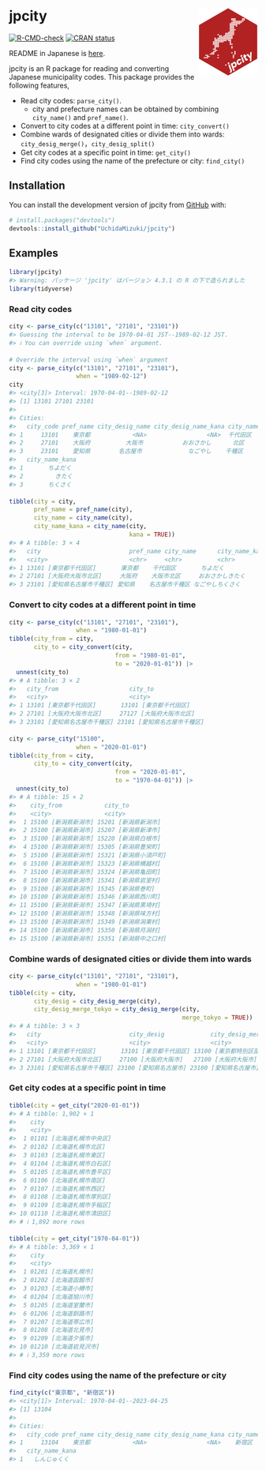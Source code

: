 
<!-- README.md is generated from README.Rmd. Please edit that file -->

# jpcity <a href="https://uchidamizuki.github.io/jpcity/"><img src="man/figures/logo.png" align="right" height="139" /></a>

<!-- badges: start -->

[![R-CMD-check](https://github.com/UchidaMizuki/jpcity/actions/workflows/R-CMD-check.yaml/badge.svg)](https://github.com/UchidaMizuki/jpcity/actions/workflows/R-CMD-check.yaml)
[![CRAN
status](https://www.r-pkg.org/badges/version/jpcity)](https://CRAN.R-project.org/package=jpcity)
<!-- badges: end -->

README in Japanese is
[here](https://github.com/UchidaMizuki/jpcity/blob/main/README-ja.md).

jpcity is an R package for reading and converting Japanese municipality
codes. This package provides the following features,

- Read city codes: `parse_city()`.
  - city and prefecture names can be obtained by combining `city_name()`
    and `pref_name()`.
- Convert to city codes at a different point in time: `city_convert()`
- Combine wards of designated cities or divide them into wards:
  `city_desig_merge()`，`city_desig_split()`
- Get city codes at a specific point in time: `get_city()`
- Find city codes using the name of the prefecture or city:
  `find_city()`

## Installation

You can install the development version of jpcity from
[GitHub](https://github.com/) with:

``` r
# install.packages("devtools")
devtools::install_github("UchidaMizuki/jpcity")
```

## Examples

``` r
library(jpcity)
#> Warning: パッケージ 'jpcity' はバージョン 4.3.1 の R の下で造られました
library(tidyverse)
```

### Read city codes

``` r
city <- parse_city(c("13101", "27101", "23101"))
#> Guessing the interval to be 1970-04-01 JST--1989-02-12 JST.
#> ℹ You can override using `when` argument.

# Override the interval using `when` argument
city <- parse_city(c("13101", "27101", "23101"),
                   when = "1989-02-12")
city
#> <city[3]> Interval: 1970-04-01--1989-02-12
#> [1] 13101 27101 23101
#> 
#> Cities:
#>   city_code pref_name city_desig_name city_desig_name_kana city_name
#> 1     13101    東京都            <NA>                 <NA>  千代田区
#> 2     27101    大阪府          大阪市           おおさかし      北区
#> 3     23101    愛知県        名古屋市             なごやし    千種区
#>   city_name_kana
#> 1       ちよだく
#> 2         きたく
#> 3       ちくさく

tibble(city = city,
       pref_name = pref_name(city),
       city_name = city_name(city),
       city_name_kana = city_name(city,
                                  kana = TRUE))
#> # A tibble: 3 × 4
#>   city                         pref_name city_name      city_name_kana  
#>   <city>                       <chr>     <chr>          <chr>           
#> 1 13101 [東京都千代田区]       東京都    千代田区       ちよだく        
#> 2 27101 [大阪府大阪市北区]     大阪府    大阪市北区     おおさかしきたく
#> 3 23101 [愛知県名古屋市千種区] 愛知県    名古屋市千種区 なごやしちくさく
```

### Convert to city codes at a different point in time

``` r
city <- parse_city(c("13101", "27101", "23101"),
                   when = "1980-01-01")
tibble(city_from = city,
       city_to = city_convert(city,
                              from = "1980-01-01",
                              to = "2020-01-01")) |> 
  unnest(city_to)
#> # A tibble: 3 × 2
#>   city_from                    city_to                     
#>   <city>                       <city>                      
#> 1 13101 [東京都千代田区]       13101 [東京都千代田区]      
#> 2 27101 [大阪府大阪市北区]     27127 [大阪府大阪市北区]    
#> 3 23101 [愛知県名古屋市千種区] 23101 [愛知県名古屋市千種区]

city <- parse_city("15100",
                   when = "2020-01-01")
tibble(city_from = city,
       city_to = city_convert(city,
                              from = "2020-01-01",
                              to = "1970-04-01")) |> 
  unnest(city_to)
#> # A tibble: 15 × 2
#>    city_from            city_to               
#>    <city>               <city>                
#>  1 15100 [新潟県新潟市] 15201 [新潟県新潟市]  
#>  2 15100 [新潟県新潟市] 15207 [新潟県新津市]  
#>  3 15100 [新潟県新潟市] 15220 [新潟県白根市]  
#>  4 15100 [新潟県新潟市] 15305 [新潟県豊栄町]  
#>  5 15100 [新潟県新潟市] 15321 [新潟県小須戸町]
#>  6 15100 [新潟県新潟市] 15323 [新潟県横越村]  
#>  7 15100 [新潟県新潟市] 15324 [新潟県亀田町]  
#>  8 15100 [新潟県新潟市] 15341 [新潟県岩室村]  
#>  9 15100 [新潟県新潟市] 15345 [新潟県巻町]    
#> 10 15100 [新潟県新潟市] 15346 [新潟県西川町]  
#> 11 15100 [新潟県新潟市] 15347 [新潟県黒埼村]  
#> 12 15100 [新潟県新潟市] 15348 [新潟県味方村]  
#> 13 15100 [新潟県新潟市] 15349 [新潟県潟東村]  
#> 14 15100 [新潟県新潟市] 15350 [新潟県月潟村]  
#> 15 15100 [新潟県新潟市] 15351 [新潟県中之口村]
```

### Combine wards of designated cities or divide them into wards

``` r
city <- parse_city(c("13101", "27101", "23101"),
                   when = "1980-01-01")
tibble(city = city,
       city_desig = city_desig_merge(city),
       city_desig_merge_tokyo = city_desig_merge(city,
                                                 merge_tokyo = TRUE))
#> # A tibble: 3 × 3
#>   city                         city_desig             city_desig_merge_tokyo
#>   <city>                       <city>                 <city>                
#> 1 13101 [東京都千代田区]       13101 [東京都千代田区] 13100 [東京都特別区部]
#> 2 27101 [大阪府大阪市北区]     27100 [大阪府大阪市]   27100 [大阪府大阪市]  
#> 3 23101 [愛知県名古屋市千種区] 23100 [愛知県名古屋市] 23100 [愛知県名古屋市]
```

### Get city codes at a specific point in time

``` r
tibble(city = get_city("2020-01-01"))
#> # A tibble: 1,902 × 1
#>    city                      
#>    <city>                    
#>  1 01101 [北海道札幌市中央区]
#>  2 01102 [北海道札幌市北区]  
#>  3 01103 [北海道札幌市東区]  
#>  4 01104 [北海道札幌市白石区]
#>  5 01105 [北海道札幌市豊平区]
#>  6 01106 [北海道札幌市南区]  
#>  7 01107 [北海道札幌市西区]  
#>  8 01108 [北海道札幌市厚別区]
#>  9 01109 [北海道札幌市手稲区]
#> 10 01110 [北海道札幌市清田区]
#> # ℹ 1,892 more rows

tibble(city = get_city("1970-04-01"))
#> # A tibble: 3,369 × 1
#>    city                  
#>    <city>                
#>  1 01201 [北海道札幌市]  
#>  2 01202 [北海道函館市]  
#>  3 01203 [北海道小樽市]  
#>  4 01204 [北海道旭川市]  
#>  5 01205 [北海道室蘭市]  
#>  6 01206 [北海道釧路市]  
#>  7 01207 [北海道帯広市]  
#>  8 01208 [北海道北見市]  
#>  9 01209 [北海道夕張市]  
#> 10 01210 [北海道岩見沢市]
#> # ℹ 3,359 more rows
```

### Find city codes using the name of the prefecture or city

``` r
find_city(c("東京都", "新宿区"))
#> <city[1]> Interval: 1970-04-01--2023-04-25
#> [1] 13104
#> 
#> Cities:
#>   city_code pref_name city_desig_name city_desig_name_kana city_name
#> 1     13104    東京都            <NA>                 <NA>    新宿区
#>   city_name_kana
#> 1   しんじゅくく
```

